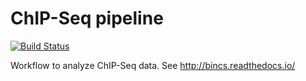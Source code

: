 # ChIP-Seq pipeline

[![Build Status](https://travis-ci.org/biocore-ntnu/chip_seq_pipeline.svg?branch=master)](https://travis-ci.org/biocore-ntnu/chip_seq_pipeline)

Workflow to analyze ChIP-Seq data. See http://bincs.readthedocs.io/
